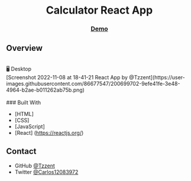 <!-- Please update value in the {}  -->

<h1 align="center">Calculator React App</h1>

<div align="center">
  <h3>
    <a href="https://tzzent.github.io/Calculator-React-App/">
      Demo
    </a>
  </h3>
</div>

<!-- OVERVIEW -->

## Overview
<br>
🖥️ Desktop<br>
[Screenshot 2022-11-08 at 18-41-21 React App by @Tzzent](https://user-images.githubusercontent.com/86677547/200699702-9efe41fe-3e48-4964-b2ae-b011262ab75b.png)

<br>
<br>
### Built With

<!-- This section should list any major frameworks that you built your project using. Here are a few examples.-->

- [HTML]
- [CSS]
- [JavaScript]
- [React] (https://reactjs.org/)

## Contact

- GitHub [@Tzzent](https://github.com/Tzzent)
- Twitter [@Carlos12083972](https://twitter.com/Carlos12083972)
